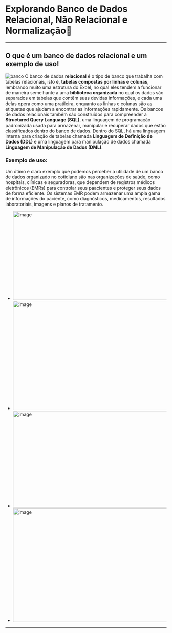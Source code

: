 # Explorando Banco de Dados Relacional, Não Relacional e Normalização🎯
---
## O que é um banco de dados relacional e um exemplo de uso!
![banco](https://www.infortrend.com.br/imagens/uploads/o-que-faz-um-servidor-de-banco-de-dados-post-o-que-sao-servidores-de-banco-de-dados.jpg)
O banco de dados **relacional** é o tipo de banco que trabalha com tabelas relacionais, isto é, **tabelas compostas por linhas e colunas**, lembrando muito uma estrutura do Excel, no qual eles tendem a funcionar de maneira semelhante a uma **biblioteca organizada** no qual os dados são separados em tabelas que contêm suas devidas informações, e cada uma delas opera como uma pratileira, enquanto as linhas e colunas são as etiquetas que ajudam a encontrar as informações rapidamente.
Os bancos de dados relacionais também são construídos para compreender a **Structured Query Language (SQL)**, uma linguagem de programação padronizada usada para armazenar, manipular e recuperar dados que estão classificados dentro do banco de dados. Dentro do SQL, há uma linguagem interna para criação de tabelas chamada **Linguagem de Definição de Dados (DDL)** e uma linguagem para manipulação de dados chamada **Linguagem de Manipulação de Dados (DML)**.
### Exemplo de uso:
Um ótimo e claro exemplo que podemos perceber a utilidade de um banco de dados organizado no cotidiano são nas organizações de saúde, como hospitais, clínicas e seguradoras, que dependem de registros médicos eletrônicos (EMRs) para controlar seus paacientes e proteger seus dados de forma eficiente. Os sistemas EMR podem armazenar uma ampla gama de informações do paciente, como diagnósticos, medicamentos, resultados laboratoriais, imagens e planos de tratamento. 

- <img width="795" height="277" alt="image" src="https://github.com/user-attachments/assets/c59bc054-0ea3-4e0f-83e8-64bbb6b9d435" />

- <img width="748" height="340" alt="image" src="https://github.com/user-attachments/assets/3f5de6af-4447-4c70-b837-bd49991b8dfd" />

- <img width="775" height="302" alt="image" src="https://github.com/user-attachments/assets/77c4d572-04e3-4a6c-93b3-2fa514060184" />

- <img width="779" height="354" alt="image" src="https://github.com/user-attachments/assets/4aeeec4c-0017-445e-bf83-defdedb54be6" />
---

